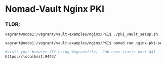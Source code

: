 # Nomad-Vault Nginx PKI

### TLDR;
```bash
vagrant@node1:/vagrant/vault-examples/nginx/PKI$ ./pki_vault_setup.sh

vagrant@node1:/vagrant/vault-examples/nginx/PKI$ nomad run nginx-pki-secret.nomad

#visit your browser (If using Vagrantfile). Job uses static port 443
https://localhost:9443/
```
